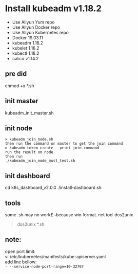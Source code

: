 # Install kubeadm v1.18.2

* Use Aliyun Yum repo
* Use Aliyun Docker repo
* Use Aliyun Kubernetes repo
* Docker 19.03.11
* kubeadm 1.18.2
* kubelet 1.18.2
* kubectl 1.18.2
* calico  v1.14.2

## pre did
chmod +x *.sh

## init master
kubeadm_init_master.sh

## init node
```
> kubeadm_join_node.sh
then run the command on master to get the join command
> kubeadm token create --print-join-command
run the result on node
then run 
./kubeadm_join_node_must_test.sh
```
## init dashboard
cd k8s_dashboard_v2.0.0
./install-dashboard.sh

## tools
some .sh may no work£¬because win format.
net tool dos2unix
> dos2unix *.sh

## note:

open port limit: \
vi /etc/kubernetes/manifests/kube-apiserver.yaml \
add line bellow:  \
`- --service-node-port-range=10-32767`
